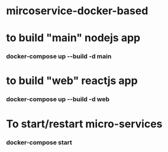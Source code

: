 # mircoservice-docker-based

# to build "main" nodejs app

### docker-compose up --build -d main

# to build "web" reactjs app

### docker-compose up --build -d web

# To start/restart micro-services

### docker-compose start
